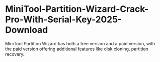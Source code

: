 # MiniTool-Partition-Wizard-Crack-Pro-With-Serial-Key-2025-Download
MiniTool Partition Wizard has both a free version and a paid version, with the paid version offering additional features like disk cloning, partition recovery.
